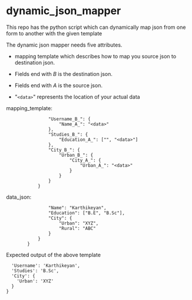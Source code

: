 # dynamic_json_mapper
This repo has the python script which can dynamically map json from one form to another with the given template


The dynamic json mapper needs five attributes.

* mapping template which describes how to map you source json to destination json.

* Fields end with _B_ is the destination json.

* Fields end with _A_ is the source json.

* "`<data>`" represents the location of your actual data

mapping_template:
```{
                "Username_B_": {
                    "Name_A_": "<data>"
                },
                "Studies_B_": {
                    "Education_A_": ["", "<data>"]
                },
                "City_B_": {
                    "Urban_B_": {
                        "City_A_": {
                            "Urban_A_": "<data>"
                        }
                    }
                }
            }
```            

data_json:
```{
                "Name": "Karthikeyan",
                "Education": ["B.E", "B.Sc"],
                "City": {
                    "Urban": "XYZ",
                    "Rural": "ABC"
                }
            }
        }
```
Expected output of the above template
```{
  'Username': 'Karthikeyan',
  'Studies': 'B.Sc',
  'City': {
    'Urban': 'XYZ'
  }
}
```
